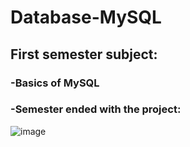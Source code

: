 # Database-MySQL
## First semester subject:  
### -Basics of MySQL  
### -Semester ended with the project:  
![image](https://user-images.githubusercontent.com/73948654/157459087-178b25d3-922e-496a-aaad-c6e4b1ce2170.png)
